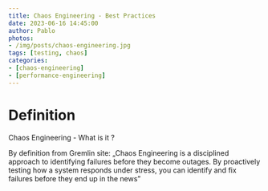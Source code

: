 ```yaml
---
title: Chaos Engineering - Best Practices
date: 2023-06-16 14:45:00
author: Pablo
photos:
- /img/posts/chaos-engineering.jpg
tags: [testing, chaos]
categories:
- [chaos-engineering]
- [performance-engineering]
---
```


# Definition

Chaos Engineering - What is it ? 

By definition from Gremlin site: „Chaos Engineering is a disciplined approach to  identifying failures before they become outages. By proactively testing how a system responds under stress, you can identify and fix failures before they end up in the news”

